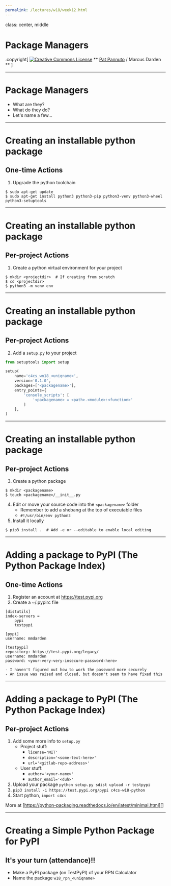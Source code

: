 ```yaml
---
permalink: /lectures/w18/week12.html
---
```


class: center, middle

# Package Managers

.copyright[
<a rel="license" href="http://creativecommons.org/licenses/by/4.0/"><img alt="Creative Commons License" style="border-width:0" src="https://i.creativecommons.org/l/by/4.0/88x31.png" /></a>
** [Pat Pannuto](http://patpannuto.com) / Marcus Darden **
]


---


# Package Managers

* What are they?
* What do they do?
* Let's name a few...


---


# Creating an installable python package

## One-time Actions

1. Upgrade the python toolchain
```console
$ sudo apt-get update
$ sudo apt-get install python3 python3-pip python3-venv python3-wheel python3-setuptools
```



---


# Creating an installable python package

## Per-project Actions

1. Create a python virtual environment for your project
```console
$ mkdir <projectdir>  # If creating from scratch
$ cd <projectdir>
$ python3 -m venv env
```


---


# Creating an installable python package

## Per-project Actions

2. Add a `setup.py` to your project

```python
from setuptools import setup

setup(
    name='c4cs_wn18_<uniqname>',
    version='0.1.0',
    packages=['<packagename>'],
    entry_points={
        'console_scripts': [
            '<packagename> = <path>.<module>:<function>'
        ]
    },
)
```


---


# Creating an installable python package

## Per-project Actions

3. Create a python package
```console
$ mkdir <packagename>
$ touch <packagename>/__init__.py
```

4. Edit or move your source code into the `<packagename>` folder
    - Remember to add a shebang at the top of executable files
    - `#!/usr/bin/env python3`
5. Install it locally
```console
$ pip3 install .  # Add -e or --editable to enable local editing
```


---


# Adding a package to PyPI (The Python Package Index)

## One-time Actions

1. Register an account at https://test.pypi.org
2. Create a ~/.pypirc file
```
[distutils]
index-servers =
    pypi
    testpypi

[pypi]
username: mmdarden

[testpypi]
repository: https://test.pypi.org/legacy/
username: mmdarden
password: <your-very-very-insecure-password-here>
```
    - I haven't figured out how to work the password more securely
    - An issue was raised and closed, but doesn't seem to have fixed this


---


# Adding a package to PyPI (The Python Package Index)

## Per-project Actions

1. Add some more info to `setup.py`
    - Project stuff:
        - `license='MIT'`
        - `description='<some-text-here>'`
        - `url='<gitlab-repo-address>'`
    - User stuff:
        - `author='<your-name>'`
        - `author_email='<duh>'`
2. Upload your package `python setup.py sdist upload -r testpypi`
3. `pip3 install -i https://test.pypi.org/pypi c4cs-w18-python`
4. Start python, `import c4cs`

More at [https://python-packaging.readthedocs.io/en/latest/minimal.html][]


---


# Creating a Simple Python Package for PyPI

## It's your turn (attendance)!!

* Make a PyPI package (on TestPyPI) of your RPN Calculator
* Name the package `w18_rpn_<uniqname>`
